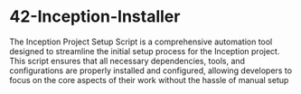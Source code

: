 # 42-Inception-Installer
The Inception Project Setup Script is a comprehensive automation tool designed to streamline the initial setup process for the Inception project.
This script ensures that all necessary dependencies, tools, and configurations are properly installed and configured, allowing developers to focus on the core aspects of their work without the hassle of manual setup
